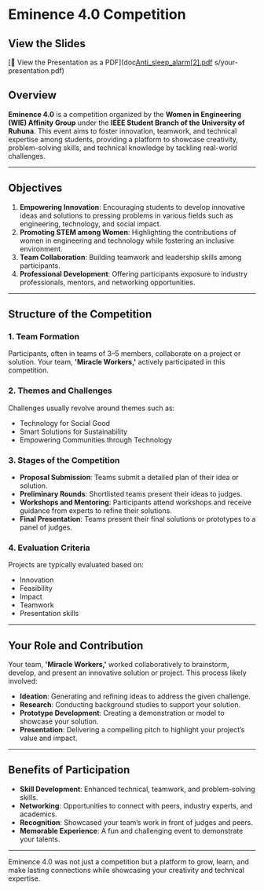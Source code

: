 # Eminence 4.0 Competition
## View the Slides

[📄 View the Presentation as a PDF](doc[Anti_sleep_alarm[2].pdf](https://github.com/user-attachments/files/18489813/Anti_sleep_alarm.2.pdf)
s/your-presentation.pdf)

## Overview
**Eminence 4.0** is a competition organized by the **Women in Engineering (WIE) Affinity Group** under the **IEEE Student Branch of the University of Ruhuna**. This event aims to foster innovation, teamwork, and technical expertise among students, providing a platform to showcase creativity, problem-solving skills, and technical knowledge by tackling real-world challenges.

---

## Objectives
1. **Empowering Innovation**: Encouraging students to develop innovative ideas and solutions to pressing problems in various fields such as engineering, technology, and social impact.
2. **Promoting STEM among Women**: Highlighting the contributions of women in engineering and technology while fostering an inclusive environment.
3. **Team Collaboration**: Building teamwork and leadership skills among participants.
4. **Professional Development**: Offering participants exposure to industry professionals, mentors, and networking opportunities.

---

## Structure of the Competition

### **1. Team Formation**
Participants, often in teams of 3–5 members, collaborate on a project or solution. Your team, **'Miracle Workers,'** actively participated in this competition.

### **2. Themes and Challenges**
Challenges usually revolve around themes such as:
- Technology for Social Good
- Smart Solutions for Sustainability
- Empowering Communities through Technology

### **3. Stages of the Competition**
- **Proposal Submission**: Teams submit a detailed plan of their idea or solution.
- **Preliminary Rounds**: Shortlisted teams present their ideas to judges.
- **Workshops and Mentoring**: Participants attend workshops and receive guidance from experts to refine their solutions.
- **Final Presentation**: Teams present their final solutions or prototypes to a panel of judges.

### **4. Evaluation Criteria**
Projects are typically evaluated based on:
- Innovation
- Feasibility
- Impact
- Teamwork
- Presentation skills

---

## Your Role and Contribution
Your team, **'Miracle Workers,'** worked collaboratively to brainstorm, develop, and present an innovative solution or project. This process likely involved:
- **Ideation**: Generating and refining ideas to address the given challenge.
- **Research**: Conducting background studies to support your solution.
- **Prototype Development**: Creating a demonstration or model to showcase your solution.
- **Presentation**: Delivering a compelling pitch to highlight your project’s value and impact.

---

## Benefits of Participation
- **Skill Development**: Enhanced technical, teamwork, and problem-solving skills.
- **Networking**: Opportunities to connect with peers, industry experts, and academics.
- **Recognition**: Showcased your team’s work in front of judges and peers.
- **Memorable Experience**: A fun and challenging event to demonstrate your talents.

---

Eminence 4.0 was not just a competition but a platform to grow, learn, and make lasting connections while showcasing your creativity and technical expertise.
